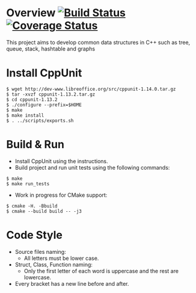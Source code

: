 # Overview [![Build Status](https://travis-ci.com/kavros/cpp-data-structures.svg?branch=master)](https://travis-ci.com/kavros/cpp-data-structures) [![Coverage Status](https://coveralls.io/repos/github/kavros/cpp-data-structures/badge.svg?branch=master)](https://coveralls.io/github/kavros/cpp-data-structures?branch=master)
This project aims to develop common data structures in C++ such as tree, queue, stack, hashtable and graphs

# Install CppUnit
```
$ wget http://dev-www.libreoffice.org/src/cppunit-1.14.0.tar.gz
$ tar -xvzf cppunit-1.13.2.tar.gz
$ cd cppunit-1.13.2
$ ./configure --prefix=$HOME
$ make
$ make install 
$ . ../scripts/exports.sh 
```

# Build & Run
* Install CppUnit using the instructions.
* Build project and run unit tests using the following commands:
```
$ make
$ make run_tests
```
* Work in progress for CMake support:
```
$ cmake -H. -Bbuild
$ cmake --build build -- -j3
```



# Code Style
* Source files naming: 
    * All letters must be lower case.
* Struct, Class, Function naming: 
    * Only the first letter of each word is uppercase and the rest are lowercase.
* Every bracket has a new line before and after.

